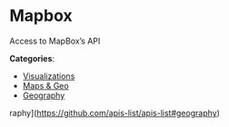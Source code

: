 # Mapbox


Access to MapBox’s API



**Categories**:
- [Visualizations](https://github.com/apis-list/apis-list#visualizations)
- [Maps & Geo](https://github.com/apis-list/apis-list#maps-and-geo)
- [Geography](https://github.com/apis-list/apis-list#geography)



raphy](https://github.com/apis-list/apis-list#geography)







